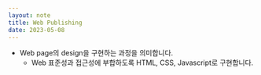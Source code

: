 ```yaml
---
layout: note
title: Web Publishing
date: 2023-05-08
---
```





- Web page의 design을 구현하는 과정을 의미합니다. 
    - Web 표준성과 접근성에 부합하도록 HTML, CSS, Javascript로 구현합니다.
